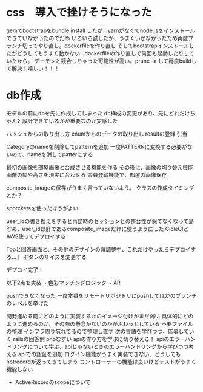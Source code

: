 # css　導入で挫けそうになった
gemでbootstrapをbundle install したが、yarnがなくてnode.jsをインストールできていなかったのでだめ 
いろいろ試したが、うまくいかなかったため再度ブランチ切ってやり直し。dockerfileを作り直し 
そしてbootstrapインストールしたがどうしてもうまく動かない…dockerfileの作り直しで何回も起動したりしていたから。 
デーモンと競合しちゃった可能性が高い。prune -a して再度buildして解決！嬉しい！！！

# db作成
モデルの前にdbを先に作成してしまった
db構成の変更があり、先にどれだけちゃんと設計できているかが重要なのか実感した

ハッシュからの取り出し方
enumからのデータの取り出し
resultの登録
引当

Categoryのnameを削除してpatternを追加
一度PATTERNに変換する必要がないので、nameを消してpatterにする

最初の画像を部屋画像と合成させる機能を作る
その後に、画像の切り替え機能
画像の幅や高さを現実に合わせる
会員登録機能で、部屋の画像保存

composite_imageの保存がうまく言っていないよう。
クラスの作成タイミングとか？

 sporcketsを使ったほうがよい

 user_idの書き換えをすると再訪時のセッションとの整合性が保てなくなって島貯め、user_idは肝であるcomposite_imageだけに使うようにした
 CicleCIとAWS使ってデプロイする

 Topと回答画面と、その他のデザインの微調整中、これだけやったらデプロイする…！
 ボタンのサイズを変更する

 デプロイ完了！

以下2点を実装
・色彩マッチングロジック
・AR

pushできなくなった
一度本番をリモートリポジトリにpushしてほかのブランチのレベルを挙げた

開発進める前にどのように実装するかのイメージ付けがまだ弱い
具体的にどのように進めるのか、その際の懸念がないのかがふわっとしている
不要ファイルの整理
インフラ周り忘れてるので整理し直す
次の言語を学びつつ、応募していく
railsの回答例
phpむずい
apiの作り方を学ぶに切り替える！
apiのエラーハンドリングについて学ぶ、apiじゃないときのエラーハンドリングから学びつつ考える
apiでの認証を追加
ログイン機能がうまく実装できない、どうしてもnotrecordが返ってきてしまう
コントローラーの機能は良いけどテストがうまく機能しない


- ActiveRecordのscopeについて